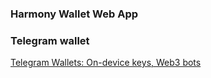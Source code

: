 ### Harmony Wallet Web App

### Telegram wallet
[Telegram Wallets: On-device keys, Web3 bots](http://harmony.one/telegram-wallets)

